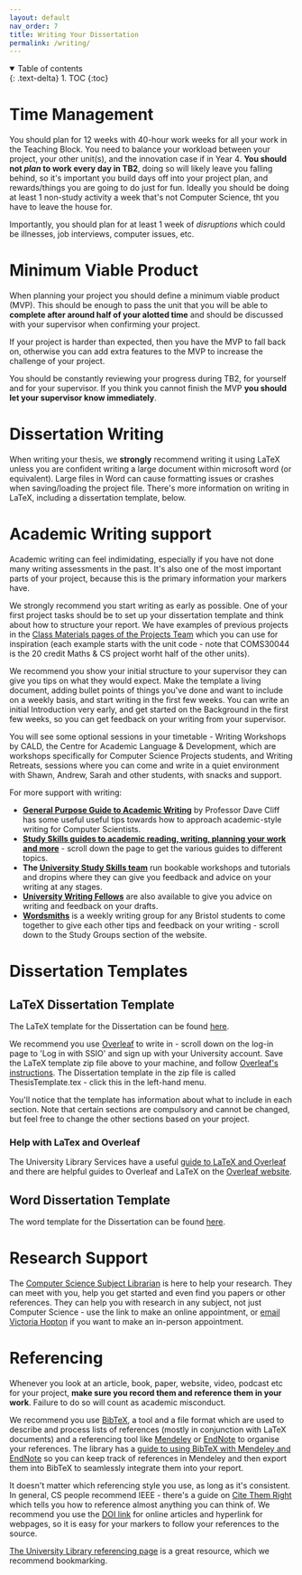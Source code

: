 ```yaml
---
layout: default
nav_order: 7
title: Writing Your Dissertation
permalink: /writing/
---
```


<details open markdown="block">
<summary>
Table of contents
</summary>
{: .text-delta}
1. TOC
{:toc}
</details>


# Time Management

You should plan for 12 weeks with 40-hour work weeks for all your work in the
Teaching Block. You need to balance your workload between your project, your other unit(s), and the innovation case if
in Year 4.
**You should not *plan* to work every day in TB2**, doing so will likely leave you falling behind, so it's important you build days off into your project plan, and rewards/things you are going to do just for fun.  Ideally you should be doing at least 1 non-study activity a week that's not Computer Science, tht you have to leave the house for.  

Importantly, you should plan for at least 1 week of *disruptions* which could be illnesses, job interviews, computer issues, etc.

# Minimum Viable Product

When planning your project you should define a minimum viable product (MVP).
This should be enough to pass the unit that you will be able to **complete
after around half of your alotted time** and should be discussed with your
supervisor when confirming your project.

If your project is harder than expected, then you have the MVP to fall back on,
otherwise you can add extra features to the MVP to increase the challenge of
your project.

You should be constantly reviewing your progress during TB2, for yourself and
for your supervisor. If you think you cannot finish the MVP **you should let
your supervisor know immediately**.


# Dissertation Writing

When writing your thesis, we **strongly** recommend writing it using LaTeX
unless you are confident writing a large document within microsoft word (or
equivalent). Large files in Word can cause formatting issues or crashes when
saving/loading the project file. There's more information on writing in LaTeX, including a dissertation template, below. 

# Academic Writing support

Academic writing can feel indimidating, especially if you have not done many
writing assessments in the past. It's also one of the most important parts of
your project, because this is the primary information your markers have.  

We strongly recommend you start writing as early as possible. One of your first
project tasks should be to set up your dissertation template and think about
how to structure your report. We have examples of previous projects in
the [Class Materials pages of the Projects
Team](https://uob.sharepoint.com/:f:/r/teams/grp-2024-5IndividualProjects2/Shared%20Documents/General?csf=1&web=1&e=iPuTMH)
which you can use for inspiration (each example starts with the unit code -
note that COMS30044 is the 20 credit Maths & CS project worht half of the other
units).

We recommend you show your initial structure to your supervisor they can give
you tips on what they would expect. Make the template a living document,
adding bullet points of things you've done and want to include on a weekly
basis, and start writing in the first few weeks.  You can write an initial
Introduction very early, and get started on the Background in the first few
weeks, so you can get feedback on your writing from your supervisor.

You will see some optional sessions in your timetable - Writing Workshops by
CALD, the Centre for Academic Language & Development, which are workshops
specifically for Computer Science Projects students, and Writing Retreats,
sessions where you can come and write in a quiet environment with Shawn, Andrew, Sarah
and other students, with snacks and support.  

For more support with writing:

* **[General Purpose Guide to Academic Writing](https://uob.sharepoint.com/:b:/r/teams/grp-2024-5IndividualProjects2/Class%20Materials/TipsOnWriting.pdf?csf=1&web=1&e=rr5B30)** by Professor Dave Cliff has some useful useful tips towards how to approach
academic-style writing for Computer Scientists.
* **[Study Skills guides to academic reading, writing, planning your work and more](https://www.bristol.ac.uk/students/your-studies/study-support/study-skills)** - scroll down the page to get the various guides to different topics.  
* **The [University Study Skills team](https://www.bristol.ac.uk/students/your-studies/study-support/study-skills/)** run bookable workshops and tutorials and dropins where they can give you feedback and advice on your writing at any stages. 
* **[University Writing Fellows](https://www.bristol.ac.uk/bristol-futures/royal-literary-fellows/)** are also available to give you advice on writing and feedback on your drafts.
* **[Wordsmiths](https://www.bristol.ac.uk/students/your-studies/study-support/study-skills/#groups)** is a weekly writing group for any Bristol students to come together to give each other tips and feedback on your writing - scroll down to the Study Groups section of the website.


# Dissertation Templates

## LaTeX Dissertation Template

The LaTeX template for the Dissertation can be found [here](https://github.com/CS-UoB-Individual-Project/Dissertation-template).  

We recommend you use [Overleaf](https://www.overleaf.com/) to write in - scroll
down on the log-in page to 'Log in with SSIO' and sign up with your University
account.  Save the LaTeX template zip file above to your machine, and follow
[Overleaf's
instructions](https://www.overleaf.com/learn/how-to/Uploading_a_project).  The
Dissertation template in the zip file is called ThesisTemplate.tex - click this
in the left-hand menu.  

You'll notice that the template has information about what to include in each
section. Note that certain sections are compulsory and cannot be changed, but
feel free to change the other sections based on your project.

### Help with LaTex and Overleaf

The University Library Services have a useful [guide to LaTeX and
Overleaf](https://bristol.libguides.com/computer-science/latex) and there are
helpful guides to Overleaf and LaTeX on the [Overleaf
website](https://www.overleaf.com/learn). 

## Word Dissertation Template

The word template for the Dissertation can be found
[here](https://uob.sharepoint.com/:w:/r/teams/grp-2024-5IndividualProjects2/Class%20Materials/ThesisTemplate%20-%20Word.docx?d=w332200b510a34a0889161d287e1b917e&csf=1&web=1&e=VgkZIB).

# Research Support

The [Computer Science Subject
Librarian](https://bristol.libguides.com/computer-science) is here to help your
research.  They can meet with you, help you get started and even find you
papers or other references.  They can help you with research in any subject,
not just Computer Science - use the link to make an online appointment, or [email Victoria Hopton](mailto:victoria.hopton@bristol.ac.uk) if you want to make an in-person appointment.

# Referencing

Whenever you look at an article, book, paper, website, video, podcast etc for
your project, **make sure you record them and reference them in your work**.
Failure to do so will count as academic misconduct.

We recommend you use [BibTeX](https://www.bibtex.org/), a tool and a file
format which are used to describe and process lists of references (mostly in
conjunction with LaTeX documents) and a referencing tool like
[Mendeley](https://www.bristol.ac.uk/library/subject-support/libraryskills/referencing/mendeley/)
or
[EndNote](https://www.bristol.ac.uk/library/subject-support/libraryskills/referencing/endnote/)
to organise your references.  The library has a [guide to using BibTeX with
Mendeley and EndNote](https://bristol.libguides.com/ld.php?content_id=33098841)
so you can keep track of references in Mendeley and then export them into
BibTeX to seamlessly integrate them into your report. 

It doesn't matter which referencing style you use, as long as it's consistent.
In general, CS people recommend IEEE - there's a guide on [Cite Them
Right](https://www-citethemrightonline-com.bris.idm.oclc.org/category-list?docid=CTRIEEE)
which tells you how to reference almost anything you can think of. We recommend
you use the [DOI link](https://www.doi.org/the-identifier/what-is-a-doi/) for
online articles and hyperlink for webpages, so it is easy for your markers to
follow your references to the source.  

[The University Library referencing page]( https://www.bristol.ac.uk/library/subject-support/referencing/) is a great resource, which we recommend bookmarking.




